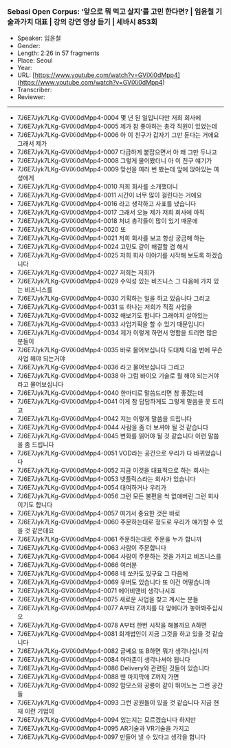 ### Sebasi Open Corpus: ‘앞으로 뭐 먹고 살지’를 고민 한다면? | 임윤철 기술과가치 대표 | 강의 강연 영상 듣기 | 세바시 853회

- Speaker: 임윤철
- Gender: 
- Length: 2:26 in 57 fragments
- Place: Seoul
- Year: 
- URL: [https://www.youtube.com/watch?v=GViXi0dMpp4] (https://www.youtube.com/watch?v=GViXi0dMpp4)
- Transcriber: 
- Reviewer: 

---

- 7J6E7Jyk7LKg-GViXi0dMpp4-0004 몇 년 된 일입니다만 저희 회사에
- 7J6E7Jyk7LKg-GViXi0dMpp4-0005 제가 참 좋아하는 총각 직원이 있었는데
- 7J6E7Jyk7LKg-GViXi0dMpp4-0006 아 이 친구가 갑자기 그만 둔다는 거에요 그래서 제가
- 7J6E7Jyk7LKg-GViXi0dMpp4-0007 다급하게 붙잡으면서 아 왜 그만 두냐고
- 7J6E7Jyk7LKg-GViXi0dMpp4-0008 그렇게 물어봤더니 아 이 친구 얘기가
- 7J6E7Jyk7LKg-GViXi0dMpp4-0009 맞선을 여러 번 봤는데 앞에 앉아있는 여성에게
- 7J6E7Jyk7LKg-GViXi0dMpp4-0010 저희 회사를 소개했더니
- 7J6E7Jyk7LKg-GViXi0dMpp4-0011 시간이 너무 많이 걸린다는 거에요
- 7J6E7Jyk7LKg-GViXi0dMpp4-0016 라고 생각하고 사표를 냈습니다
- 7J6E7Jyk7LKg-GViXi0dMpp4-0017 그래서 오늘 제가 저희 회사에 아직
- 7J6E7Jyk7LKg-GViXi0dMpp4-0018 처녀 총각들이 많이 있기 때문에
- 7J6E7Jyk7LKg-GViXi0dMpp4-0020 또
- 7J6E7Jyk7LKg-GViXi0dMpp4-0021 저희 회사를 보고 항상 궁금해 하는
- 7J6E7Jyk7LKg-GViXi0dMpp4-0024 고민도 같이 해결할 겸 해서
- 7J6E7Jyk7LKg-GViXi0dMpp4-0025 저희 회사 이야기를 시작해 보도록 하겠습니다
- 7J6E7Jyk7LKg-GViXi0dMpp4-0027 저희는 저희가
- 7J6E7Jyk7LKg-GViXi0dMpp4-0029 수익성 있는 비즈니스 그 다음에 가치 있는 비즈니스를
- 7J6E7Jyk7LKg-GViXi0dMpp4-0030 기획하는 일을 하고 있습니다 그리고
- 7J6E7Jyk7LKg-GViXi0dMpp4-0031 또 하나는 저희가 직접 사업을
- 7J6E7Jyk7LKg-GViXi0dMpp4-0032 해보기도 합니다 그래야지 살아있는
- 7J6E7Jyk7LKg-GViXi0dMpp4-0033 사업기획을 할 수 있기 때문입니다
- 7J6E7Jyk7LKg-GViXi0dMpp4-0034 제가 이렇게 하면서 명함을 드리면 많은 분들이
- 7J6E7Jyk7LKg-GViXi0dMpp4-0035 바로 물어보십니다 도대체 다음 번에 무슨 사업 해야 되는거야
- 7J6E7Jyk7LKg-GViXi0dMpp4-0036 라고 물어보십니다 그리고
- 7J6E7Jyk7LKg-GViXi0dMpp4-0038 아 그럼 바이오 기술로 뭘 해야 되는거야 라고 물어보십니다
- 7J6E7Jyk7LKg-GViXi0dMpp4-0040 한마디로 말씀드리면 참 좋겠는데
- 7J6E7Jyk7LKg-GViXi0dMpp4-0041 이게 참 답답하게도 그렇게 말씀을 못 드리고
- 7J6E7Jyk7LKg-GViXi0dMpp4-0042 저는 이렇게 말씀을 드립니다
- 7J6E7Jyk7LKg-GViXi0dMpp4-0044 사람을 좀 더 보셔야 될 것 같습니다
- 7J6E7Jyk7LKg-GViXi0dMpp4-0045 변화를 읽어야 될 것 같습니다 이런 말씀을 좀 드립니다
- 7J6E7Jyk7LKg-GViXi0dMpp4-0051 VOD라는 공간으로 우리가 다 바뀌었습니다
- 7J6E7Jyk7LKg-GViXi0dMpp4-0052 지금 이것을 대표적으로 하는 회사는
- 7J6E7Jyk7LKg-GViXi0dMpp4-0053 넷플릭스라는 회사가 있습니다
- 7J6E7Jyk7LKg-GViXi0dMpp4-0054 대여하거나 우리가
- 7J6E7Jyk7LKg-GViXi0dMpp4-0056 그런 모든 불편을 싹 없애버린 그런 회사이기도 합니다
- 7J6E7Jyk7LKg-GViXi0dMpp4-0057 여기서 중요한 것은 바로
- 7J6E7Jyk7LKg-GViXi0dMpp4-0060 주문하는대로 정도로 우리가 얘기할 수 있을 것 같은데요
- 7J6E7Jyk7LKg-GViXi0dMpp4-0061 주문하는대로 주문을 누가 합니까
- 7J6E7Jyk7LKg-GViXi0dMpp4-0063 사람이 주문합니다
- 7J6E7Jyk7LKg-GViXi0dMpp4-0064 사람이 주문하는 것을 가지고 비즈니스를
- 7J6E7Jyk7LKg-GViXi0dMpp4-0066 여러분
- 7J6E7Jyk7LKg-GViXi0dMpp4-0068 네 쏘카도 있구요 그 다음에
- 7J6E7Jyk7LKg-GViXi0dMpp4-0069 우버도 있습니다 또 이건 어떻습니까
- 7J6E7Jyk7LKg-GViXi0dMpp4-0071 에어비앤비 생각나시죠
- 7J6E7Jyk7LKg-GViXi0dMpp4-0075 새로운 사업을 찾고 계시는 분들
- 7J6E7Jyk7LKg-GViXi0dMpp4-0077 A부터 Z까지를 다 앞에다가 놓아봐주십시오
- 7J6E7Jyk7LKg-GViXi0dMpp4-0078 A부터 한번 시작을 해볼까요 A하면
- 7J6E7Jyk7LKg-GViXi0dMpp4-0081 회계법인이 지금 그것을 하고 있을 것 같습니다
- 7J6E7Jyk7LKg-GViXi0dMpp4-0082 글쎄요 또 B하면 뭐가 생각나십니까
- 7J6E7Jyk7LKg-GViXi0dMpp4-0084 아마존이 생각나셔야 됩니다
- 7J6E7Jyk7LKg-GViXi0dMpp4-0086 Delivery와 관련된 것들이 있습니다
- 7J6E7Jyk7LKg-GViXi0dMpp4-0088 맨 마지막에 Z까지 가면
- 7J6E7Jyk7LKg-GViXi0dMpp4-0092 맘모스와 공룡이 같이 뛰어노는 그런 공간들
- 7J6E7Jyk7LKg-GViXi0dMpp4-0093 그런 공원들이 있을 것 같습니다 지금 현재 이런 기업이
- 7J6E7Jyk7LKg-GViXi0dMpp4-0094 있는지는 모르겠습니다 하지만
- 7J6E7Jyk7LKg-GViXi0dMpp4-0095 AR기술과 VR기술을 가지고
- 7J6E7Jyk7LKg-GViXi0dMpp4-0097 만들어 낼 수 있다고 생각을 합니다
